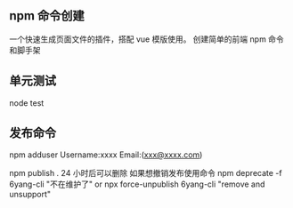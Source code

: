## npm 命令创建

一个快速生成页面文件的插件，搭配 vue 模版使用。
创建简单的前端 npm 命令和脚手架

## 单元测试

node test

## 发布命令

npm adduser
Username:xxxx
Email:(xxx@xxxx.com)

npm publish .
24 小时后可以删除
如果想撤销发布使用命令
npm deprecate -f 6yang-cli "不在维护了"
or
npx force-unpublish 6yang-cli "remove and unsupport"
